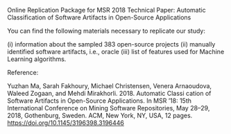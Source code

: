 Online Replication Package for MSR 2018 Technical Paper: Automatic Classification of Software Artifacts in Open-Source Applications

You can find the following materials necessary to replicate our study:

(i)   information about the sampled 383 open-source projects
(ii)  manually identified software artifacts, i.e., oracle
(iii) list of features used for Machine Learning algorithms.

Reference:

Yuzhan Ma, Sarah Fakhoury, Michael Christensen, Venera Arnaoudova, Waleed Zogaan, and Mehdi Mirakhorli. 2018. Automatic Classi cation of Software Artifacts in Open-Source Applications. In MSR ’18: 15th International Conference on Mining Software Repositories, May 28–29, 2018, Gothenburg, Sweden. ACM, New York, NY, USA, 12 pages. https://doi.org/10.1145/3196398.3196446

